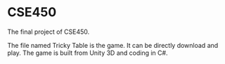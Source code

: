 # CSE450
The final project of CSE450.

The file named Tricky Table is the game. It can be directly download and play. The game is built from Unity 3D and coding in C#.
